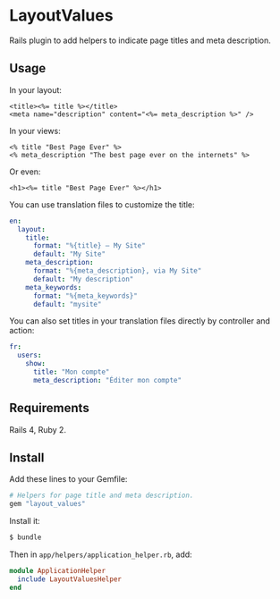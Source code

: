 # LayoutValues

Rails plugin to add helpers to indicate page titles and meta description.

Usage
-----

In your layout:

```erb
<title><%= title %></title>
<meta name="description" content="<%= meta_description %>" />
```

In your views:

```erb
<% title "Best Page Ever" %>
<% meta_description "The best page ever on the internets" %>
```

Or even:

```erb
<h1><%= title "Best Page Ever" %></h1>
```

You can use translation files to customize the title:

```yml
en:
  layout:
    title:
      format: "%{title} — My Site"
      default: "My Site"
    meta_description:
      format: "%{meta_description}, via My Site"
      default: "My description"
    meta_keywords:
      format: "%{meta_keywords}"
      default: "mysite"
```

You can also set titles in your translation files directly
by controller and action:

```yml
fr:
  users:
    show:
      title: "Mon compte"
      meta_description: "Éditer mon compte"
```


Requirements
------------

Rails 4, Ruby 2.

Install
-------

Add these lines to your Gemfile:

```rb
# Helpers for page title and meta description.
gem "layout_values"
```

Install it:

```sh
$ bundle
```

Then in `app/helpers/application_helper.rb`, add:

```rb
module ApplicationHelper
  include LayoutValuesHelper
end
```
